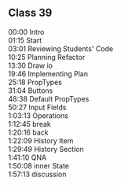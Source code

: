 ## Class 39 

00:00 Intro  
01:15 Start  
03:01 Reviewing Students' Code  
10:25 Planning Refactor  
13:30 Draw io  
19:46 Implementing Plan  
25:18 PropTypes  
31:04 Buttons  
48:38 Default PropTypes  
50:27 Input Fields  
1:03:13 Operations  
1:12:45 break  
1:20:16 back  
1:22:09 History Item  
1:29:49 History Section  
1:41:10 QNA  
1:50:08 inner State  
1:57:13 discussion
